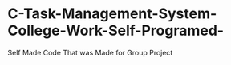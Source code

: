 # C-Task-Management-System-College-Work-Self-Programed-
Self Made Code That was Made for Group Project 
